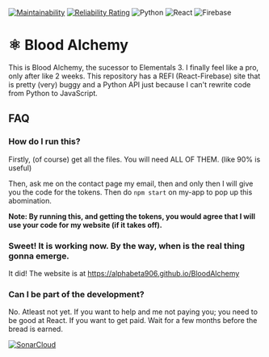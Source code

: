 [![Maintainability](https://api.codeclimate.com/v1/badges/33f313b31f240d402d01/maintainability)](https://codeclimate.com/github/AlphaBeta906/BloodAlchemy/maintainability)
[![Reliability Rating](https://sonarcloud.io/api/project_badges/measure?project=AlphaBeta906_BloodAlchemy&metric=reliability_rating)](https://sonarcloud.io/summary/new_code?id=AlphaBeta906_BloodAlchemy)
![Python](https://img.shields.io/badge/Python-14354C?style=for-the-badge&logo=python&logoColor=white)
![React](https://img.shields.io/badge/React-20232A?style=for-the-badge&logo=react&logoColor=61DAFB)
![Firebase](https://img.shields.io/badge/firebase-black?style=for-the-badge&logo=firebase&logoColor=ffca28)
# ⚛️ Blood Alchemy
This is Blood Alchemy, the sucessor to Elementals 3. I finally feel like a pro, only after like 2 weeks. This repository has a REFI (React-Firebase) site that is pretty (very) buggy and a Python API just because I can't rewrite code from Python to JavaScript.

## FAQ

### How do I run this?
Firstly, (of course) get all the files. You will need ALL OF THEM. (like 90% is useful)

Then, ask me on the contact page my email, then and only then I will give you the code for the tokens. Then do `npm start` on my-app to pop up this abomination.

**Note: By running this, and getting the tokens, you would agree that I will use your code for my website (if it takes off).**

### Sweet! It is working now. By the way, when is the real thing gonna emerge.
It did! The website is at https://alphabeta906.github.io/BloodAlchemy

### Can I be part of the development?
No. Atleast not yet. If you want to help and me not paying you; you need to be good at React. If you want to get paid. Wait for a few months before the bread is earned.

[![SonarCloud](https://sonarcloud.io/images/project_badges/sonarcloud-orange.svg)](https://sonarcloud.io/summary/new_code?id=AlphaBeta906_BloodAlchemy)
